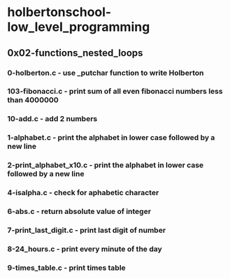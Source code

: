 # holbertonschool-low_level_programming
## 0x02-functions_nested_loops
### 0-holberton.c - use _putchar function to write Holberton
### 103-fibonacci.c - print sum of all even fibonacci numbers less than 4000000
### 10-add.c - add 2 numbers
### 1-alphabet.c - print the alphabet in lower case followed by a new line
### 2-print_alphabet_x10.c - print the alphabet in lower case followed by a new line
### 4-isalpha.c - check for aphabetic character
### 6-abs.c - return absolute value of integer
### 7-print_last_digit.c - print last digit of number
### 8-24_hours.c - print every minute of the day
### 9-times_table.c - print times table
